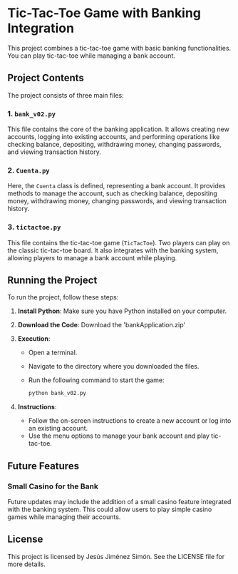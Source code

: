 # Tic-Tac-Toe Game with Banking Integration

This project combines a tic-tac-toe game with basic banking functionalities. You can play tic-tac-toe while managing a bank account.

## Project Contents

The project consists of three main files:

### 1. `bank_v02.py`

This file contains the core of the banking application. It allows creating new accounts, logging into existing accounts, and performing operations like checking balance, depositing, withdrawing money, changing passwords, and viewing transaction history.

### 2. `Cuenta.py`

Here, the `Cuenta` class is defined, representing a bank account. It provides methods to manage the account, such as checking balance, depositing money, withdrawing money, changing passwords, and viewing transaction history.

### 3. `tictactoe.py`

This file contains the tic-tac-toe game (`TicTacToe`). Two players can play on the classic tic-tac-toe board. It also integrates with the banking system, allowing players to manage a bank account while playing.

## Running the Project

To run the project, follow these steps:

1. **Install Python**: Make sure you have Python installed on your computer.

2. **Download the Code**: Download the 'bankApplication.zip'

3. **Execution**:
   - Open a terminal.
   - Navigate to the directory where you downloaded the files.
   - Run the following command to start the game:

     ```bash
     python bank_v02.py
     ```

4. **Instructions**:
   - Follow the on-screen instructions to create a new account or log into an existing account.
   - Use the menu options to manage your bank account and play tic-tac-toe.

## Future Features

### Small Casino for the Bank

Future updates may include the addition of a small casino feature integrated with the banking system. This could allow users to play simple casino games while managing their accounts.

## License
This project is licensed by Jesús Jiménez Simón. See the LICENSE file for more details.
